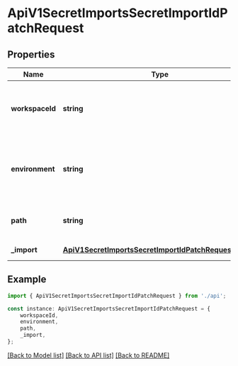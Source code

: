 # ApiV1SecretImportsSecretImportIdPatchRequest


## Properties

Name | Type | Description | Notes
------------ | ------------- | ------------- | -------------
**workspaceId** | **string** | The ID of the project where the secret import is located. | [default to undefined]
**environment** | **string** | The slug of the environment where the secret import is located. | [default to undefined]
**path** | **string** | The path of the secret import to update. | [optional] [default to '/']
**_import** | [**ApiV1SecretImportsSecretImportIdPatchRequestImport**](ApiV1SecretImportsSecretImportIdPatchRequestImport.md) |  | [default to undefined]

## Example

```typescript
import { ApiV1SecretImportsSecretImportIdPatchRequest } from './api';

const instance: ApiV1SecretImportsSecretImportIdPatchRequest = {
    workspaceId,
    environment,
    path,
    _import,
};
```

[[Back to Model list]](../README.md#documentation-for-models) [[Back to API list]](../README.md#documentation-for-api-endpoints) [[Back to README]](../README.md)

